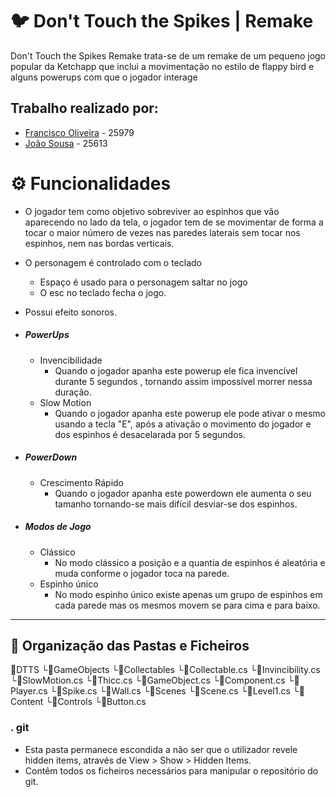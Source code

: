 # 🐦 Don't Touch the Spikes | Remake

Don't Touch the Spikes Remake trata-se de um remake de um pequeno jogo popular da Ketchapp que inclui a movimentação no estilo de flappy bird e alguns powerups com que o jogador interage

## Trabalho realizado por:

- [Francisco Oliveira](https://github.com/Sincopse) - 25979
- [João Sousa]([https://github.com/JPMini84) - 25613

# ⚙️ Funcionalidades

- O jogador tem como objetivo sobreviver ao espinhos que vão aparecendo no lado da tela, o jogador tem de se movimentar de forma a tocar o maior número de vezes nas paredes laterais sem tocar nos espinhos, nem nas bordas verticais.
- O personagem é controlado com o teclado
  - Espaço é usado para o personagem saltar no jogo
  - O esc no teclado fecha o jogo.
- Possui efeito sonoros.
- ##### PowerUps
  - Invencibilidade
    - Quando o jogador apanha este powerup ele fica invencível durante 5 segundos , tornando assim impossível morrer nessa duração.
  - Slow Motion
    - Quando o jogador apanha este powerup ele pode ativar o mesmo usando a tecla "E", após a ativação o movimento do jogador e dos espinhos é desacelarada por 5 segundos.
- ##### PowerDown
  - Crescimento Rápido
    - Quando o jogador apanha este powerdown ele aumenta o seu tamanho tornando-se mais difícil desviar-se dos espinhos.

- ##### Modos de Jogo
  - Clássico
    - No modo clássico a posição e a quantia de espinhos é aleatória e muda conforme o jogador toca na parede.
  - Espinho único
    - No modo espinho único existe apenas um grupo de espinhos em cada parede mas os mesmos movem se para cima e para baixo.

---

## 📁 Organização das Pastas e Ficheiros

📂DTTS
 └📂GameObjects
      └📂Collectables
           └💾Collectable.cs
           └💾Invincibility.cs
           └💾SlowMotion.cs
           └💾Thicc.cs
      └💾GameObject.cs
      └💾Component.cs
      └💾Player.cs
      └💾Spike.cs
      └💾Wall.cs
 └📂Scenes
      └💾Scene.cs
      └💾Level1.cs
 └📁Content
 └📁Controls
      └💾Button.cs

### . git

- Esta pasta permanece escondida a não ser que o utilizador revele hidden items, através de View > Show > Hidden Items.
- Contêm todos os ficheiros necessários para manipular o repositório do git.
